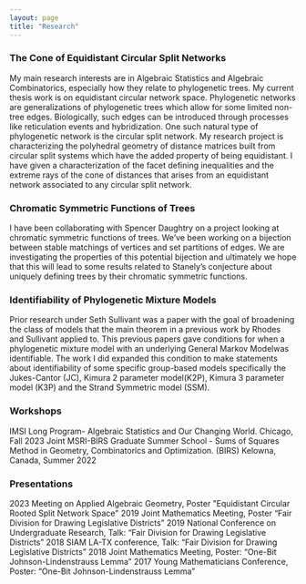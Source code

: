 ```yaml
---
layout: page
title: "Research"
---
```

### The Cone of Equidistant Circular Split Networks
My main research interests are in Algebraic Statistics and Algebraic Combinatorics, especially how they relate to  phylogenetic trees. My current thesis work is on equidistant circular network space. Phylogenetic networks are generalizations of phylogenetic trees which allow for some limited non-tree edges. Biologically, such edges can  be introduced through processes like reticulation events and hybridization. One such natural type of phylogenetic network is the circular split network. My research project is characterizing  the polyhedral geometry of distance matrices built from circular split systems which have the added property of being equidistant.  I have given a characterization of the facet defining inequalities and the extreme rays of the cone of distances that arises from an equidistant network associated to any circular split network. 


### Chromatic Symmetric Functions of Trees
 I have been collaborating with Spencer Daughtry on a project looking at chromatic symmetric functions of trees. We’ve been working on a bijection between stable matchings of vertices and set partitions of edges. We are investigating the properties of this potential bijection and ultimately we hope that this will lead to some results related to Stanely’s conjecture about uniquely defining trees by their chromatic symmetric functions.

### Identifiability of Phylogenetic Mixture Models
Prior research under Seth Sullivant was a paper with the goal of broadening the class of models
that the main theorem in a previous work by Rhodes and Sullivant applied to. This previous papers gave conditions for when a phylogenetic mixture model with an underlying General Markov Modelwas identifiable. The work I did expanded this condition to make statements about identifiability of some specific group-based models specifically the Jukes-Cantor (JC), Kimura 2 parameter model(K2P), Kimura 3 parameter model (K3P) and the Strand Symmetric model (SSM). 


### Workshops
IMSI Long Program- Algebraic Statistics and Our Changing World. Chicago,  Fall 2023 
Joint MSRI-BIRS Graduate Summer School - Sums of Squares Method in Geometry, Combinatorics and Optimization. (BIRS) Kelowna, Canada, Summer 2022

### Presentations
2023  Meeting on Applied Algebraic Geometry, Poster "Equidistant Circular Rooted Split Network Space" 
2019 Joint Mathematics Meeting, Poster “Fair Division for Drawing Legislative Districts”
2019 National Conference on Undergraduate Research, Talk: “Fair Division for Drawing Legislative Districts”
2018 SIAM LA-TX conference, Talk: “Fair Division for Drawing Legislative Districts”
2018 Joint Mathematics Meeting, Poster: “One-Bit Johnson-Lindenstrauss Lemma”
2017 Young Mathematicians Conference, Poster: “One-Bit Johnson-Lindenstrauss Lemma”
